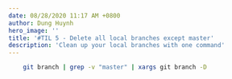 ```yaml
---
date: 08/28/2020 11:17 AM +0800
author: Dung Huynh
hero_image: ''
title: '#TIL 5 - Delete all local branches except master'
description: 'Clean up your local branches with one command'
---
```


```sh
    git branch | grep -v "master" | xargs git branch -D
```

